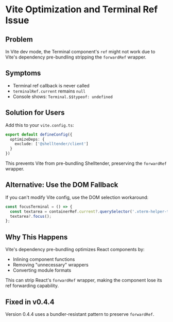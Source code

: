 # Vite Optimization and Terminal Ref Issue

## Problem

In Vite dev mode, the Terminal component's `ref` might not work due to Vite's dependency pre-bundling stripping the `forwardRef` wrapper.

## Symptoms

- Terminal ref callback is never called
- `terminalRef.current` remains `null`
- Console shows: `Terminal.$$typeof: undefined`

## Solution for Users

Add this to your `vite.config.ts`:

```typescript
export default defineConfig({
  optimizeDeps: {
    exclude: ['@shelltender/client']
  }
})
```

This prevents Vite from pre-bundling Shelltender, preserving the `forwardRef` wrapper.

## Alternative: Use the DOM Fallback

If you can't modify Vite config, use the DOM selection workaround:

```typescript
const focusTerminal = () => {
  const textarea = containerRef.current?.querySelector('.xterm-helper-textarea') as HTMLTextAreaElement;
  textarea?.focus();
};
```

## Why This Happens

Vite's dependency pre-bundling optimizes React components by:
- Inlining component functions
- Removing "unnecessary" wrappers
- Converting module formats

This can strip React's `forwardRef` wrapper, making the component lose its ref forwarding capability.

## Fixed in v0.4.4

Version 0.4.4 uses a bundler-resistant pattern to preserve `forwardRef`.